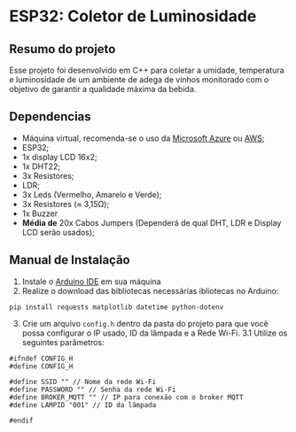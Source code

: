 # ESP32: Coletor de Luminosidade

## Resumo do projeto
Esse projeto foi desenvolvido em C++ para coletar a umidade, temperatura e luminosidade de um ambiente de adega de vinhos monitorado com o objetivo de garantir a qualidade máxima da bebida.

## Dependencias
- Máquina virtual, recomenda-se o uso da [Microsoft Azure](https://azure.microsoft.com/en-us) ou [AWS](https://aws.amazon.com/);
- ESP32;
- 1x display LCD 16x2; 
- 1x DHT22;
- 3x Resistores;
- LDR;
- 3x Leds (Vermelho, Amarelo e Verde);
- 3x Resistores (≈ 3,15Ω);
- 1x Buzzer
- **Média de** 20x Cabos Jumpers (Dependerá de qual DHT, LDR e Display LCD serão usados);

## Manual de Instalação
1. Instale o [Arduino IDE](https://www.arduino.cc/en/software/) em sua máquina
2. Realize o download das bibliotecas necessárias ibliotecas no Arduino: 
```
pip install requests matplotlib datetime python-dotenv
```
3. Crie um arquivo `config.h` dentro da pasta do projeto para que você possa configurar o IP usado, ID da lâmpada e a Rede Wi-Fi.
3.1 Utilize os seguintes parâmetros:
```
#ifndef CONFIG_H
#define CONFIG_H

#define SSID "" // Nome da rede Wi-Fi
#define PASSWORD "" // Senha da rede Wi-Fi
#define BROKER_MQTT "" // IP para conexão com o broker MQTT
#define LAMPID "001" // ID da lâmpada

#endif
```